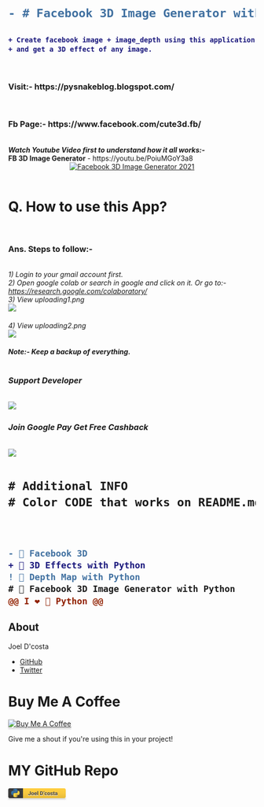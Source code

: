 <h1>
  
```diff
- # Facebook 3D Image Generator with Python
```
  
</h1>

<h3>
  
```diff
+ Create facebook image + image_depth using this application 
+ and get a 3D effect of any image.
```
  
</h3>


<br>
<h3>Visit:- https://pysnakeblog.blogspot.com/ </h3><br>
<h3>Fb Page:- https://www.facebook.com/cute3d.fb/ </h3><br>
<b><i>Watch Youtube Video first to understand how it all works:-</i></b> <br>
<b>FB 3D Image Generator</b> - https://youtu.be/PoiuMGoY3a8
<br>
<div align="center">
<a href="https://www.youtube.com/watch?v=PoiuMGoY3a8">
<img src="https://img.youtube.com/vi/PoiuMGoY3a8/0.jpg" alt="Facebook 3D Image Generator 2021"></a>
</div>
<br>

<h1>Q. How to use this App?</h1><br>
<h3>Ans. Steps to follow:-</h3><br>
<i>1) Login to your gmail account first.</i><br>
<i>2) Open google colab or search in google and click on it. Or go to:- <a href="https://research.google.com/colaboratory/" target="_blank" rel="noopener">https://research.google.com/colaboratory/</a></i><br>
<i>3) View uploading1.png</i><br>
<img src="https://user-images.githubusercontent.com/58244986/121742578-a48b1300-cb1d-11eb-9c3c-9651719360f5.png">
<br><br>
<i>4) View uploading2.png</i><br>
<img src="https://user-images.githubusercontent.com/58244986/121742607-ac4ab780-cb1d-11eb-8797-5c389ad05f4d.png">
<br><br>
<b><i>Note:- Keep a backup of everything.</i></b><br>
<br>
<h3><i>Support Developer</i></h3><br>
<a href="https://www.buymeacoffee.com/python4fun" target="_blank"><img src="https://img.buymeacoffee.com/button-api/?text=Buy me a Beer&emoji=🍺&slug=python4fun&button_colour=FFDD00&font_colour=000000&font_family=Cookie&outline_colour=000000&coffee_colour=ffffff" width=20%></a>
<br />
<h3><i>Join Google Pay Get Free Cashback</i></h3><br>
<a href="https://g.co/payinvite/s8jt59" target="_blank"><img src="https://img.buymeacoffee.com/button-api/?text=Join Google Pay&slug=python4fun&button_colour=3A81F1&font_colour=000000&font_family=Cookie&outline_colour=000000&coffee_colour=EA4335" width=20%></a>
<br />
<h1>

  ```diff
  # Additional INFO
  # Color CODE that works on README.md
  ```
  
</h1><br>
<h2>
  
```diff
- 🐍 Facebook 3D  
+ 🐍 3D Effects with Python
! 🐍 Depth Map with Python
# 🐍 Facebook 3D Image Generator with Python
@@ I ❤️ 🐍 Python @@
```
  
</h2>


## About

Joel D'costa
- [GitHub](http://github.com/joeldcosta)
- [Twitter](http://twitter.com/JoelDcosta10)

# Buy Me A Coffee
<a href="https://www.buymeacoffee.com/python4fun" target="_blank"><img src="https://helloimjessa.files.wordpress.com/2021/06/bmc-button.png" alt="Buy Me A Coffee" style="height: 41px !important;width: 174px !important;box-shadow: 0px 3px 2px 0px rgba(190, 190, 190, 0.5) !important;-webkit-box-shadow: 0px 3px 2px 0px rgba(190, 190, 190, 0.5) !important;" ></a>

Give me a shout if you're using this in your project!

# MY GitHub Repo
<a href="https://github.com/joeldcosta/" target="_blank"><img src="https://github.com/joeldcosta/personal/blob/main/joeldcsvg.svg?raw=true" alt="Check out my Git Repo" style="height: 20px !important;width: 117px !important;box-shadow: 0px 3px 2px 0px rgba(190, 190, 190, 0.5) !important;-webkit-box-shadow: 0px 3px 2px 0px rgba(190, 190, 190, 0.5) !important;" ></a>

